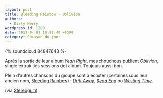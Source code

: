 ```yaml
---
layout: post
title: Bleeding Rainbow - Oblivion
authors:
  - Dirty Henry
wordpress_id: 1209
date: 2013-04-03 10:53:49 +0200
category: Chanson du jour
---
```


{% soundcloud 84847643 %}

Après la sortie de leur album _Yeah Right_, mes chouchous publient _Oblivion_,
single extrait des sessions de l’album. Toujours aussi bon.

Plein d’autres chansons du groupe sont à écouter (certaines sous leur ancien
nom, [Bleeding Rainbow][i728]) : [_Drift Away_][i1133], [_Dead End_][i910] ou
[_Wasting Time_][i712].

(via [Stereogum](https://stereogum.com/1300722/bleeding-rainbow-oblivion/mp3s/))

[i728]: https://www.deadrooster.org/bleeding-rainbow/
[i1133]: https://www.deadrooster.org/bleeding-rainbow-drift-away/
[i910]: https://www.deadrooster.org/bleeding-rainbow-dead-end/
[i712]: https://www.deadrooster.org/compile-mp3-du-net-05/
